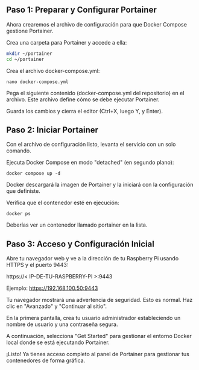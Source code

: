 ## Paso 1: Preparar y Configurar Portainer
Ahora crearemos el archivo de configuración para que Docker Compose gestione Portainer.

Crea una carpeta para Portainer y accede a ella:

```bash
mkdir ~/portainer
cd ~/portainer
```
Crea el archivo docker-compose.yml:
```
nano docker-compose.yml
```
Pega el siguiente contenido (docker-compose.yml del repositorio) en el archivo. Este archivo define cómo se debe ejecutar Portainer.

Guarda los cambios y cierra el editor (Ctrl+X, luego Y, y Enter).

## Paso 2: Iniciar Portainer
Con el archivo de configuración listo, levanta el servicio con un solo comando.

Ejecuta Docker Compose en modo "detached" (en segundo plano):
```
docker compose up -d
```
Docker descargará la imagen de Portainer y la iniciará con la configuración que definiste.

Verifica que el contenedor esté en ejecución:

```
docker ps
```
Deberías ver un contenedor llamado portainer en la lista.

## Paso 3: Acceso y Configuración Inicial
Abre tu navegador web y ve a la dirección de tu Raspberry Pi usando HTTPS y el puerto 9443:

https://< IP-DE-TU-RASPBERRY-PI >:9443

Ejemplo: https://192.168.100.50:9443 

Tu navegador mostrará una advertencia de seguridad. Esto es normal. Haz clic en "Avanzado" y "Continuar al sitio".

En la primera pantalla, crea tu usuario administrador estableciendo un nombre de usuario y una contraseña segura.

A continuación, selecciona "Get Started" para gestionar el entorno Docker local donde se está ejecutando Portainer.

¡Listo! Ya tienes acceso completo al panel de Portainer para gestionar tus contenedores de forma gráfica.